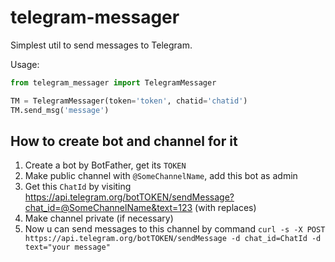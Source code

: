 # telegram-messager


Simplest util to send messages to Telegram.

Usage:
```python
from telegram_messager import TelegramMessager

TM = TelegramMessager(token='token', chatid='chatid')
TM.send_msg('message')
```


## How to create bot and channel for it

1. Create a bot by BotFather, get its `TOKEN`
2. Make public channel with `@SomeChannelName`, add this bot as admin
3. Get this `ChatId` by visiting https://api.telegram.org/botTOKEN/sendMessage?chat_id=@SomeChannelName&text=123 (with replaces)
4. Make channel private (if necessary)
5. Now u can send messages to this channel by command `curl -s -X POST https://api.telegram.org/botTOKEN/sendMessage -d chat_id=ChatId -d text="your message"`

